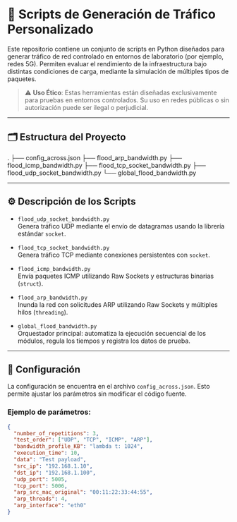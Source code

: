 # 📡 Scripts de Generación de Tráfico Personalizado

Este repositorio contiene un conjunto de scripts en Python diseñados para generar tráfico de red controlado en entornos de laboratorio (por ejemplo, redes 5G). Permiten evaluar el rendimiento de la infraestructura bajo distintas condiciones de carga, mediante la simulación de múltiples tipos de paquetes.

> ⚠️ **Uso Ético**: Estas herramientas están diseñadas exclusivamente para pruebas en entornos controlados. Su uso en redes públicas o sin autorización puede ser ilegal o perjudicial.

---

## 🗂️ Estructura del Proyecto
.
├── config_across.json
├── flood_arp_bandwidth.py
├── flood_icmp_bandwidth.py
├── flood_tcp_socket_bandwidth.py
├── flood_udp_socket_bandwidth.py
└── global_flood_bandwidth.py


---

## ⚙️ Descripción de los Scripts

- `flood_udp_socket_bandwidth.py`  
  Genera tráfico UDP mediante el envío de datagramas usando la librería estándar `socket`.

- `flood_tcp_socket_bandwidth.py`  
  Genera tráfico TCP mediante conexiones persistentes con `socket`.

- `flood_icmp_bandwidth.py`  
  Envía paquetes ICMP utilizando Raw Sockets y estructuras binarias (`struct`).

- `flood_arp_bandwidth.py`  
  Inunda la red con solicitudes ARP utilizando Raw Sockets y múltiples hilos (`threading`).

- `global_flood_bandwidth.py`  
  Orquestador principal: automatiza la ejecución secuencial de los módulos, regula los tiempos y registra los datos de prueba.

---

## 🔧 Configuración

La configuración se encuentra en el archivo `config_across.json`. Esto permite ajustar los parámetros sin modificar el código fuente.

### Ejemplo de parámetros:

```json
{
  "number_of_repetitions": 3,
  "test_order": ["UDP", "TCP", "ICMP", "ARP"],
  "bandwidth_profile_KB": "lambda t: 1024",
  "execution_time": 10,
  "data": "Test payload",
  "src_ip": "192.168.1.10",
  "dst_ip": "192.168.1.100",
  "udp_port": 5005,
  "tcp_port": 5006,
  "arp_src_mac_original": "00:11:22:33:44:55",
  "arp_threads": 4,
  "arp_interface": "eth0"
}
